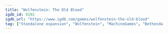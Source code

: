 ```yaml
---
title: "Wolfenstein: The Old Blood"
igdb_id: 9192
igdb_url: "https://www.igdb.com/games/wolfenstein-the-old-blood"
tag: ["Standalone expansion", "Wolfenstein", "MachineGames", "Bethesda Softworks", "Shooter", "Adventure", "Single player", "First person", "Action", "Fantasy", "Science fiction", "Horror", "Historical", "Stealth"]
---
```

